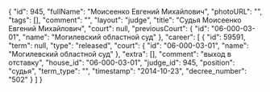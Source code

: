 {
    "id": 945,
    "fullName": "Моисеенко Евгений Михайлович",
    "photoURL": "",
    "tags": [],
    "comment": "",
    "layout": "judge",
    "title": "Судья Моисеенко Евгений Михайлович",
    "court": null,
    "previousCourt": {
        "id": "06-000-03-01",
        "name": "Могилевский областной суд"
    },
    "career": [
        {
            "id": 59591,
            "term": null,
            "type": "released",
            "court": {
                "id": "06-000-03-01",
                "name": "Могилевский областной суд"
            },
            "extra": [],
            "comment": "выход в отставку",
            "house_id": "06-000-03-01",
            "judge_id": 945,
            "position": "судья",
            "term_type": "",
            "timestamp": "2014-10-23",
            "decree_number": "502"
        }
    ]
}